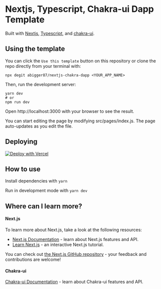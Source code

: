 # Nextjs, Typescript, Chakra-ui Dapp Template

Built with
[Nextjs](https://nextjs.org/),
[Typescript](https://www.typescriptlang.org/),
and [chakra-ui](https://github.com/chakra-ui/chakra-ui).



## Using the template

You can click the `Use this template` button on this repository or clone the repo directly from your terminal with:

```
npx degit abigger87/nextjs-chakra-dapp <YOUR_APP_NAME>
```

Then, run the development server:

```
yarn dev
# or
npm run dev
```

Open http://localhost:3000 with your browser to see the result.

You can start editing the page by modifying src/pages/index.js. The page auto-updates as you edit the file.

## Deploying

[![Deploy with Vercel](https://vercel.com/button)](https://vercel.com/new/git/external?repository-url=https://github.com/abigger87/nextjs-chakra-dapp&project-name=nextjs-chakra-dapp&repository-name=nextjs-chakra-dapp)


## How to use

Install dependencies with `yarn`

Run in development mode with `yarn dev`

## Where can I learn more?

#### Next.js

To learn more about Next.js, take a look at the following resources:

- [Next.js Documentation](https://nextjs.org/docs) - learn about Next.js features and API.
- [Learn Next.js](https://nextjs.org/learn) - an interactive Next.js tutorial.

You can check out [the Next.js GitHub repository](https://github.com/vercel/next.js/) - your feedback and contributions are welcome!


#### Chakra-ui

[Chakra-ui Documentation](https://chakra-ui.com/docs/getting-started) - learn about Chakra-ui features and API.


